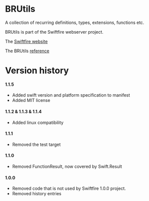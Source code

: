 # BRUtils

A collection of recurring definitions, types, extensions, functions etc.

BRUtils is part of the Swiftfire webserver project.

The [Swiftfire website](http://swiftfire.nl)

The BRUtils [reference](http://swiftfire.nl/projects/brutils/reference/index.html)

# Version history

#### 1.1.5

- Added swift version and platform specification to manifest
- Added MIT license

#### 1.1.2 & 1.1.3 & 1.1.4

- Added linux compatibility

#### 1.1.1

- Removed the test target

#### 1.1.0

- Removed FunctionResult, now covered by Swift.Result

#### 1.0.0

- Removed code that is not used by Swiftfire 1.0.0 project.
- Removed history entries

